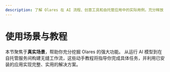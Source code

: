```yaml
---
description: 了解 Olares 在 AI 流程、创意工具和自托管应用中的实际用例，充分释放 Olares 的潜力。
---
```


# 使用场景与教程

本节聚焦于**真实场景**，帮助你充分挖掘 Olares 的强大功能。 从运行 AI 模型到在自托管服务间构建无缝工作流，这些动手教程将指导你完成具体任务，并利用已安装的应用实现完整、实用的解决方案。

<FilterableList :items="[
  { title: 'Stable Diffusion', link: './stable-diffusion.html', tags: ['AI'] },
  { title: 'ComfyUI', link: './comfyui.html', tags: ['AI'] },
  { title: 'Open WebUI', link: './openwebui.html', tags: ['AI'] },
  { title: 'Perplexica', link: './perplexica.html', tags: ['AI'] },
  { title: 'Dify', link: './dify.html', tags: ['AI'] },
  { title: 'Ollama', link: './ollama.html', tags: ['AI'] },
  { title: 'Jellyfin', link: './stream-media.html', tags: ['娱乐'] },
  { title: 'Steam', link: './stream-game.html', tags: ['娱乐'] },
  { title: 'Redroid', link: './host-cloud-android.html', tags: ['虚拟机'] },
]" />
